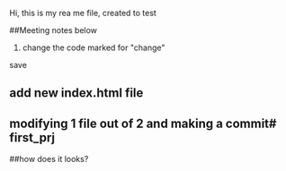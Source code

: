 Hi, this is my rea me file, created to test


##Meeting notes below
1. change the code marked for "change"

save

## add new index.html file

## modifying 1 file out of 2 and making a commit# first_prj

##how does it looks?
